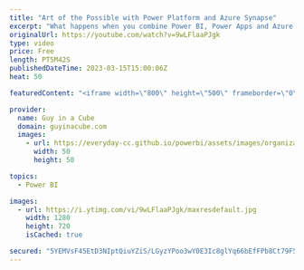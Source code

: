 ```yaml
---
title: "Art of the Possible with Power Platform and Azure Synapse"
excerpt: "What happens when you combine Power BI, Power Apps and Azure Synapse Analytics? MAGIC! Join Gaston Cruz as he shows a way to bring the Power Platform together with Azure Synapse!  Gaston Cruz https://twitter.com/GastonFCruz https://www.linkedin.com/in/gastoncruz/  📢 Become a member: https://guyinacu.be/membership"
originalUrl: https://youtube.com/watch?v=9wLFlaaPJgk
type: video
price: Free
length: PT5M42S
publishedDateTime: 2023-03-15T15:00:06Z
heat: 50

featuredContent: "<iframe width=\"800\" height=\"500\" frameborder=\"0\" src=\"https://www.youtube.com/embed/9wLFlaaPJgk\" allow=\"accelerometer; autoplay; encrypted-media; gyroscope; picture-in-picture\" allowfullscreen></iframe>"

provider:
  name: Guy in a Cube
  domain: guyinacube.com
  images:
    - url: https://everyday-cc.github.io/powerbi/assets/images/organizations/guyinacube.com-50x50.jpg
      width: 50
      height: 50

topics:
  - Power BI

images:
  - url: https://i.ytimg.com/vi/9wLFlaaPJgk/maxresdefault.jpg
    width: 1280
    height: 720
    isCached: true

secured: "5YEMVsF45EtD3NIptQiuYZiS/LGyzYPoo3wY0E3Ic8glYq66bEfFPb8Ct79F52uNcrCcUGfs+B/Ws2np5tUEtLWE3l/Mj0oQgk6RvoeoJjN6W/XJXwhw8pjhXUWPkzpnz5rkH58/Qgya2fya+cVJSHlePFJNb3UCBn6dPTN+snmq0E79GVXrMQ8iOqYSFshcd/YYKbz2FWz6hscgIO77nJGQutkL//7hbWBB6z2xlt5ADSjbDjU6XC9nhcFqBI/e3643WmCDeJvLL0f/es3HQWMu0Edp0yc35N+3OpafLnpKVlZfzSpj9WD+N/xyp7dba6GSvroYJEp0X4jVtyEgZ2x6oayGxWk8zOnBfCkees2U+FonbYo+GVVrc+ILWmjnOb9cVGLEsJLPQVDx73URkPDDBUCKyFSQINDp0Q6rJr8=;AJnC2WRhA4iizOZb5yUlEw=="
---
```


